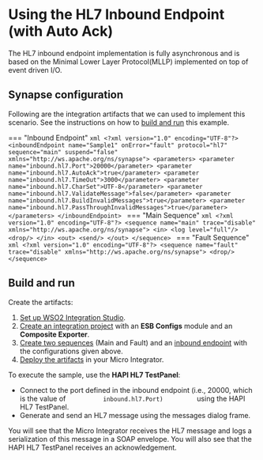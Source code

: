 # Using the HL7 Inbound Endpoint (with Auto Ack)
The HL7 inbound endpoint implementation is fully asynchronous and is based on the Minimal Lower Layer Protocol(MLLP) implemented on top of event driven I/O.

## Synapse configuration

Following are the integration artifacts that we can used to implement this scenario. See the instructions on how to [build and run](#build-and-run) this example.

=== "Inbound Endpoint"
    ```xml
    <?xml version="1.0" encoding="UTF-8"?>
    <inboundEndpoint name="Sample1" onError="fault" protocol="hl7" sequence="main" suspend="false" xmlns="http://ws.apache.org/ns/synapse">
        <parameters>
            <parameter name="inbound.hl7.Port">20000</parameter>
            <parameter name="inbound.hl7.AutoAck">true</parameter>
            <parameter name="inbound.hl7.TimeOut">3000</parameter>
            <parameter name="inbound.hl7.CharSet">UTF-8</parameter>
            <parameter name="inbound.hl7.ValidateMessage">false</parameter>
            <parameter name="inbound.hl7.BuildInvalidMessages">true</parameter>
            <parameter name="inbound.hl7.PassThroughInvalidMessages">true</parameter>
        </parameters>
    </inboundEndpoint>
    ```
=== "Main Sequence"
    ```xml
    <?xml version="1.0" encoding="UTF-8"?>
    <sequence name="main" trace="disable" xmlns="http://ws.apache.org/ns/synapse">
        <in>
            <log level="full"/>
            <drop/>
        </in>
        <out>
            <send/>
        </out>
    </sequence>
    ```
=== "Fault Sequence"
    ```xml
    <?xml version="1.0" encoding="UTF-8"?>
    <sequence name="fault" trace="disable" xmlns="http://ws.apache.org/ns/synapse">
        <drop/>
    </sequence>
    ```

## Build and run

Create the artifacts:

1. [Set up WSO2 Integration Studio]({{base_path}}/develop/installing-wso2-integration-studio).
2. [Create an integration project]({{base_path}}/develop/create-integration-project) with an <b>ESB Configs</b> module and an <b>Composite Exporter</b>.
3. [Create two sequences]({{base_path}}/develop/creating-artifacts/creating-reusable-sequences) (Main and Fault) and an [inbound endpoint]({{base_path}}/develop/creating-artifacts/creating-an-inbound-endpoint) with the configurations given above.
4. [Deploy the artifacts]({{base_path}}/develop/deploy-artifacts) in your Micro Integrator.

To execute the sample, use the **HAPI HL7 TestPanel**:

-   Connect to the port defined in the inbound endpoint (i.e., 20000,
    which is the value of `           inbound.hl7.Port)          ` using
    the HAPI HL7 TestPanel.
-   Generate and send an HL7 message using the messages dialog frame.

You will see that the Micro Integrator receives the HL7 message and logs a
serialization of this message in a SOAP envelope. You will also see that
the HAPI HL7 TestPanel receives an acknowledgement.
